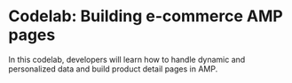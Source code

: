# Codelab: Building e-commerce AMP pages

In this codelab, developers will learn how to handle dynamic and personalized data and build product detail pages in AMP.
